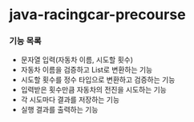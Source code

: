 # java-racingcar-precourse
### 기능 목록
- 문자열 입력(자동차 이름, 시도할 횟수)
- 자동차 이름을 검증하고 List로 변환하는 기능
- 시도할 횟수를 정수 타입으로 변환하고 검증하는 기능
- 입력받은 횟수만큼 자동차의 전진을 시도하는 기능
- 각 시도마다 결과를 저장하는 기능
- 실행 결과를 출력하는 기능